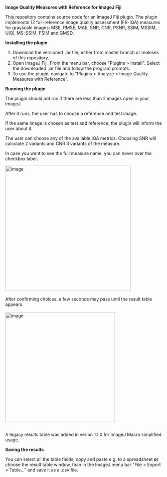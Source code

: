 **Image Quality Measures with Reference for ImageJ Fiji**

This repository contains source code for an ImageJ Fiji plugin. The plugin implements 12 full-reference image quality assessment (FR-IQA) measures for grayscale images:
MSE, RMSE, MAE, SNR, CNR, PSNR, SSIM, MSSIM, UIQI, MS-SSIM, FSIM and GMSD.


**Installing the plugin**

1. Download the versioned .jar file, either from master branch or realeses of this repository.
2. Open ImageJ Fiji. From the menu bar, choose "Plugins > Install". Select the downloaded .jar file and follow the program prompts.
3. To use the plugin, navigate to "Plugins > Analyze > Image Quality Measures with Reference".

**Running the plugin**

The plugin should not run if there are less than 2 images open in your ImageJ.

After it runs, the user has to choose a reference and test image.

If the same image is chosen as test and reference, the plugin will inform the user about it.

The user can choose any of the available IQA metrics.
Choosing SNR will calculate 2 variants and CNR 3 variants of the measure.

In case you want to see the full measure name, you can hover over the checkbox label.

<img height="400" alt="image" align="center" src="https://github.com/user-attachments/assets/4dd33508-f493-4851-8384-0bdaec4103b5" />
<br></br>
After confirming choices, a few seconds may pass until the result table appears.
<br></br>
<img height="350" alt="image" align="center" src="https://github.com/user-attachments/assets/e577e95e-c785-4531-ad6f-3cfabdddaa34" />

<br>A legacy results table was added in verion 1.1.0 for ImageJ Macro simplified usage.</br>

<b>Saving the results</b>

You can select all the table fields, copy and paste e.g. to a spreadsheet **or** choose the result table window, than in the ImageJ menu bar "File > Export > Table..." and save it as a .csv file.

